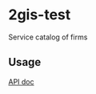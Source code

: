 # 2gis-test
Service catalog of firms

## Usage
[API doc](https://app.swaggerhub.com/apis/walkerus/2gis-test/1.0.0)

